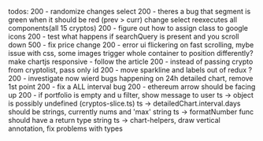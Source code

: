 todos:
200 - randomize changes select
200 - theres a bug that segment is green when it should be red (prev > curr)
change select reexecutes all components(all 15 cryptos)
200 - figure out how to assign class to google icons
200 - test what happens if searchQuery is present and you scroll down
500 - fix price change
200 - error ui
flickering on fast scrolling, mybe issue with css, some images trigger whole container to position differently?
make chartjs responsive - follow the article
200 - instead of passing crypto from cryptolist, pass only id
200 - move sparkline and labels out of redux ?
200 - investigate now wierd bugs happening on 24h detailed chart, remove 1st point
200 - fix a ALL interval bug
200 - ethereum arrow should be facing up
200 - if portfolio is empty and u filter, show message to user
ts -> object is possibly undefined (cryptos-slice.ts)
ts -> detailedChart.interval.days should be strings, currently nums and 'max' string
ts -> formatNumber func should have a return type string
ts -> chart-helpers, draw vertical annotation, fix problems with types

